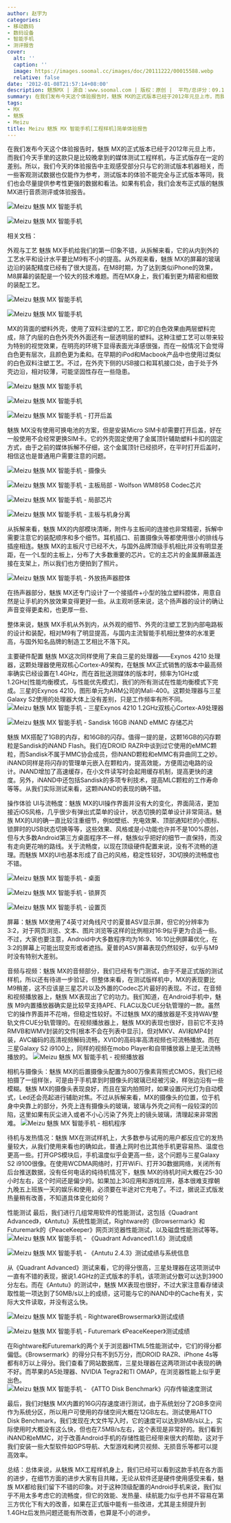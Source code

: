 ```yaml
---
author: 赵宇为
categories:
- 移动数码
- 数码设备
- 智能手机
- 测评报告
cover:
  alt: ''
  caption: ''
  image: https://images.soomal.cc/images/doc/20111222/00015588.webp
  relative: false
date: '2012-01-08T21:57:14+08:00'
description: 魅族MX | 源自：www.soomal.com | 版权：原创 |  平均/总评分：09.11/173
summary: 在我们发布今天这个体验报告时，魅族 MX的正式版本已经于2012年元旦上市，而我们今天手里的这款只是比较晚拿到的媒体测试工程样机，与正式版存在一定的差别。所以，我们今天的体验报告中主观感受部分只与它的测试版本机器相关，而一些客观测试数据也仅能作为参考，测试版本的体验不能完全与正式版本等同，我们也会尽量提供参考性更强的数据和看法。
tags:
- MX
- 魅族
- Meizu
title: Meizu 魅族 MX 智能手机[工程样机]简单体验报告
---
```


在我们发布今天这个体验报告时，魅族 MX的正式版本已经于2012年元旦上市，而我们今天手里的这款只是比较晚拿到的媒体测试工程样机，与正式版存在一定的差别。所以，我们今天的体验报告中主观感受部分只与它的测试版本机器相关，而一些客观测试数据也仅能作为参考，测试版本的体验不能完全与正式版本等同，我们也会尽量提供参考性更强的数据和看法。如果有机会，我们会发布正式版的魅族MX进行音质测评或体验报告。


![Meizu 魅族 MX 智能手机](https://images.soomal.cc/images/doc/20111222/00015588.webp)




![Meizu 魅族 MX 智能手机](https://images.soomal.cc/images/doc/20111222/00015589.webp)






相关文档：














外观与工艺
魅族 MX手机给我们的第一印象不错，从拆解来看，它的从内到外的工艺水平和设计水平要比M9有不小的提高。从外观来看，魅族 MX的屏幕的玻璃边沿的装配精度已经有了很大提高，在M8时期，为了达到类似iPhone的效果，M8屏幕的装配是一个较大的技术难题。而在MX身上，我们看到更为精密和细致的装配工艺。


![Meizu 魅族 MX 智能手机](https://images.soomal.cc/images/doc/20111222/00015590.webp)




![Meizu 魅族 MX 智能手机](https://images.soomal.cc/images/doc/20111222/00015591.webp)




MX的背面的塑料外壳，使用了双料注塑的工艺，即它的白色效果由两层塑料完成，除了内层的白色外壳外外面还有一层透明层的塑料。这种注塑工艺可以带来较为特别的视觉效果，在明亮的环境下显得表面光泽感很强，而在一般情况下会觉得白色更有层次，且颜色更为柔和。在早期的iPod和Macbook产品中也使用过类似的白色双料注塑工艺。不过，在外壳下侧的USB接口和耳机接口处，由于处于外壳边沿，相对较薄，可能坚固性存在一些隐患。


![Meizu 魅族 MX 智能手机](https://images.soomal.cc/images/doc/20111222/00015594.webp)




![Meizu 魅族 MX 智能手机](https://images.soomal.cc/images/doc/20111222/00015595.webp)




![Meizu 魅族 MX 智能手机 - 打开后盖](https://images.soomal.cc/images/doc/20111222/00015596.webp)




魅族 MX没有使用可换电池的方案，但是安装Micro SIM卡却需要打开后盖，好在一般使用不会经常更换SIM卡。它的外壳固定使用了金属顶针辅助塑料卡扣的固定方式，由于之前的媒体拆解不仔细，这个金属顶针已经损坏，在平时打开后盖时，相信这也是普通用户需要注意的问题。


![Meizu 魅族 MX 智能手机 - 摄像头](https://images.soomal.cc/images/doc/20111222/00015598.webp)




![Meizu 魅族 MX 智能手机 - 主板局部 - Wolfson WM8958 Codec芯片](https://images.soomal.cc/images/doc/20111222/00015599.webp)




![Meizu 魅族 MX 智能手机 - 局部芯片](https://images.soomal.cc/images/doc/20111222/00015601.webp)




![Meizu 魅族 MX 智能手机 - 主板与机身分离](https://images.soomal.cc/images/doc/20111222/00015604.webp)




从拆解来看，魅族 MX的内部模块清晰，附件与主板间的连接也非常精密，拆解中需要注意它的装配顺序和多个细节。耳机插口、前置摄像头等都使用很小的排线与插座相连。魅族 MX的主板尺寸已经不大，与国外品牌顶级手机相比并没有明显差距，在一个L型的主板上，分布了大多数重要的芯片。它的主芯片的金属屏蔽盖连接在支架上，所以我们也方便拍到了照片。

![Meizu 魅族 MX 智能手机 - 外放扬声器腔体](https://images.soomal.cc/images/doc/20111222/00015602.webp)




在扬声器部分，魅族 MX还专门设计了一个接插件+小型的独立塑料腔体，用意自然是让手机的外放效果变得更好一些。从主观听感来说，这个扬声器的设计的确让声音变得更柔和，也更厚一些、

整体来说，魅族 MX手机从外到内，从外观的细节、外壳的注塑工艺到内部电路板的设计和装配，相对M9有了明显提高，与国内主流智能手机相比整体的水准更高，与国外知名品牌的制造工艺相比不落下风。

主要硬件配置
魅族 MX这次同样使用了来自三星的处理器――Exynos 4210 处理器，这颗处理器使用双核心Cortex-A9架构，在魅族 MX正式销售的版本中最高频率确实已经设置在1.4GHz，而在首批送测媒体的版本时，频率为1GHz或1.2GHz[性能均衡模式，与性能优先模式]，我们的所有测试在性能均衡模式下完成。三星的Exynos 4210，图形单元为ARM公司的Mali-400。这颗处理器与三星Galaxy S2使用的处理器大体上没有差别，只是工作频率有所不同。
![Meizu 魅族 MX 智能手机 - 三星Exynos 4210 1.2GHz双核心Cortex-A9处理器](https://images.soomal.cc/images/doc/20111222/00015600.webp)




![Meizu 魅族 MX 智能手机 - Sandisk 16GB iNAND eMMC 存储芯片](https://images.soomal.cc/images/doc/20111222/00015606.webp)




魅族 MX搭配了1GB的内存，和16GB的闪存。值得一提的是，这颗16GB的闪存颗粒是Sandisk的iNAND Flash。我们在DROID RAZR中谈到过它使用的eMMC颗粒，而Sandisk不属于MMC协会成员，但iNAND颗粒和eMMC有异曲同工之妙。iNAND同样是将闪存的管理单元嵌入在颗粒内，提高效能，方便周边电路的设计。iNAND增加了高速缓存，在小文件读写时会起用缓存机制，提高更快的速度。另外，iNAND中还包括Sandisk的多项专利技术，提高MLC颗粒的工作寿命等等。从我们实际测试来看，这颗iNAND的表现的确不错。

操作体验
UI与流畅度：魅族 MX的UI操作界面并没有大的变化，界面简洁，更加接近iOS风格，几乎很少有弹出式菜单的设计，状态切换的菜单设计非常简洁。魅族 MX的UI的确一直比较注重细节，例如壁纸、充电效果、顶部通知栏的小图标、锁屏时的USB状态切换等等，这些效果、风格或是小功能也许并不是100%原创，但与大多数Android第三方桌面程序不一样，魅族似乎把好的细节一直保持，而没有走向更花哨的路线。关于流畅度，以现在顶级硬件配置来说，没有不流畅的道理。而魅族 MX的UI也基本形成了自己的风格，稳定性较好，3D切换的流畅度也不错。

![Meizu 魅族 MX 智能手机 - 桌面](https://images.soomal.cc/images/doc/20120108/00016033.webp)




![Meizu 魅族 MX 智能手机 - 锁屏页](https://images.soomal.cc/images/doc/20120108/00016034.webp)




![Meizu 魅族 MX 智能手机 - 设置页](https://images.soomal.cc/images/doc/20120108/00016035.webp)




屏幕：魅族 MX使用了4英寸对角线尺寸的夏普ASV显示屏，但它的分辨率为3:2，对于网页浏览、文本、图片浏览等这样的比例相对16:9似乎更为合适一些。不过，大家也要注意，Android中大多数程序均为16:9、16:10比例屏幕优化，在3:2的屏幕上可能出现变形或者遮挡。夏普的ASV屏幕表现仍然较好，似乎与M9时没有特别大差别。

音频与视频：魅族 MX的音频部分，我们已经有专门测试，由于不是正式版的测试样机，所以还有待进一步验证，但整体来看，在测试版样机中，MX的表现要比M9稍差，这不应该是三星芯片以及外置的Codec芯片最好的表现。不过，在音频和视频播放器上，魅族 MX表现出了它的功力。我们知道，在Android手机中，魅族 M9内置播放器确实是比较早支持APE、FLAC以及CUE分轨管理的一款。虽然它的操作界面并不花哨，但稳定性较好。不过魅族 MX的播放器是不支持WAV整轨文件CUE分轨管理的。在视频播放器上，魅族 MX的表现也很好，目前它不支持RMVB和WMV封装的文件[根本不会在列表中显示]，但对MKV、AVI和MP4封装，AVC编码的高清视频解码流畅，XVID的高码率高清视频也可流畅播放。而在三星Galaxy S2 i9100上，同样的视频在mobo Player和自带播放器上是无法流畅播放的。
![Meizu 魅族 MX 智能手机 - 视频播放器](https://images.soomal.cc/images/doc/20120108/00016041.webp)




相机与摄像头：魅族 MX的后置摄像头配置为800万像素背照式CMOS，我们已经拍摄了一组样张，可是由于手机拿到时摄像头的玻璃已经被污染，样张边沿有一些模糊。魅族 MX的摄像头表现良好，而且在室内拍照时，如果设置闪光灯为自动模式，Led还会亮起进行辅助对焦。不过从拆解来看，MX的摄像头的位置，位于机身中央靠上的部分，外壳上连有摄像头的玻璃，玻璃与外壳之间有一段较深的凹陷，这里如果有灰尘进入或者不小心污染了外壳上的镜头玻璃，清理起来非常困难。
![Meizu 魅族 MX 智能手机 - 相机程序](https://images.soomal.cc/images/doc/20120108/00016036.webp)




待机与发热情况：魅族 MX在测试样机上，大多数参与试用的用户都反应它的发热量较大，从我们使用来看也的确如此，普通上网时也比其他手机更容易热、温度也更高一些。打开GPS模块后，手机温度似乎会更高一些，这个问题与三星Galaxy S2 i9100很像。在使用WCDMA网络时，打开WiFi、打开3G数据网络，关闭所有后台推送数据，没有任何电话的纯待机情况下，魅族 MX的待机时间大概在25-30小时左右，这个时间还是偏少的。如果加上3G应用和游戏应用，基本很难支撑朝九晚五上班族一天的娱乐和使用，必须要在半途对它充电了。不过，据说正式版发热量稍有改善，不知道具体变化如何？

性能测试
最后，我们进行几组常用软件的性能测试，这包括《Quadrant Advanced》，《Antutu》系统性能测试，Rightware的《Browsermark》和Futuremark的《PeaceKeeper》网页浏览器性能测试，以及磁盘性能测试等等。
![Meizu 魅族 MX 智能手机 - 《Quadrant Advanced1.1.6》测试成绩](https://images.soomal.cc/images/doc/20120108/00016037.webp)




![Meizu 魅族 MX 智能手机 - 《Antutu 2.4.3》测试成绩与系统信息](https://images.soomal.cc/images/doc/20120108/00016040.webp)




从《Quadrant Advanced》测试来看，它的得分很高，三星处理器在这项测试中一直有不错的表现，据说1.4GHz的正式版本的手机，该项测试分数可以达到3900分左右。而在《Antutu》的测试中，魅族 MX表现也很好，不过大家注意看存储读取性能一项达到了50MB/s以上的成绩，这可能与它的iNAND中的Cache有关，实际大文件读取，并没有这么快。

![Meizu 魅族 MX 智能手机 - Rightware《Browsermark》测试成绩](https://images.soomal.cc/images/doc/20120108/00016038.webp)




![Meizu 魅族 MX 智能手机 - Futuremark 《PeaceKeeper》测试成绩](https://images.soomal.cc/images/doc/20120108/00016039.webp)




在Rightware和Futuremark的两个关于浏览器HTML5性能测试中，它们的得分都偏低。《Browsermark》的得分只有不到5万分，而DROID RAZR、iPhone 4s等都有8万以上得分。我们查看了网站数据库，三星处理器在这两项测试中表现的确不好。而苹果的A5处理器、NVIDIA Tegra2和TI OMAP，在浏览器性能上似乎更出色。
![Meizu 魅族 MX 智能手机 - 《ATTO Disk Benchmark》闪存传输速度测试](https://images.soomal.cc/images/doc/20120108/00016042.webp)




最后，我们对魅族 MX内置的16G闪存速度进行测试，由于系统划分了2GB多空间作为系统分区，所以用户可使用的存储空间大概在12GB左右。测试使用ATTO Disk Benchmark，我们发现在大文件写入时，它的速度可以达到8MB/s以上，实际使用时大概没有这么快，但也在7.5MB/s左右，这个表现是非常好的。我们看到iNAND和eMMC，对于改善Android手机的存储性能已经带来很大的帮助，这对于我们安装一些大型软件如GPS导航、大型游戏和拷贝视频、无损音乐等都可以提高效率。

总结：总体来说，从魅族 MX工程样机身上，我们已经可以看到这款手机在各方面的进步，在细节方面的进步大家有目共睹，无论从软件还是硬件使用感受来看，魅族 MX都给我们留下不错的印象。对于这种顶级配置的Android手机来说，我们似乎不用太多考虑它的流畅度，但它的效能、发热量、续航能力似乎也并不容易在第三方优化下有大的改善，如果在正式版中能有一些改进，尤其是主频提升到1.4GHz后发热问题还能有所改善，也算是不小的进步。